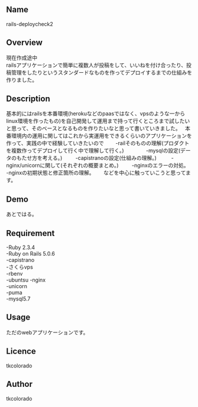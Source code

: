 ## Name  
rails-deploycheck2  

## Overview
現在作成途中    
railsアプリケーションで簡単に複数人が投稿をして、いいねを付け合ったり、投稿管理をしたりというスタンダードなものを作ってデプロイするまでの仕組みを作りました。

## Description
基本的にはrailsを本番環境(herokuなどのpaasではなく、vpsのような一からlinux環境を作ったもの)を自己開発して運用まで持って行くところまで試したいと思って、そのベースとなるものを作りたいなと思って書いていきました。  
本番環境内の運用に関してはこれから実運用をできるくらいのアプリケーションを作って、実践の中で経験していきたいので　　
-railそのものの理解(プロダクトを複数作ってデプロイして行く中で理解して行く。)　　　　 
-mysqlの設定(データのもたせ方を考える。) 　　 
-capistranoの設定(仕組みの理解。)　　  
-nginx/unicornに関して(それぞれの概要まとめ。) 　　 
-nginxのエラーの対処。　　
-nginxの初期状態と修正箇所の理解。　　
などを中心に触っていこうと思ってます。

## Demo
あとではる。  

## Requirement
-Ruby 2.3.4  
-Ruby on Rails 5.0.6  
-capistrano    
-さくらvps  
-rbenv  
-ubuntsu 
-nginx  
-unicorn  
-puma  
-mysql5.7

## Usage
ただのwebアプリケーションです。

## Licence
tkcolorado

## Author
tkcolorado

